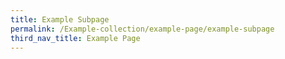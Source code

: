 ```yaml
---
title: Example Subpage
permalink: /Example-collection/example-page/example-subpage
third_nav_title: Example Page
---
```

